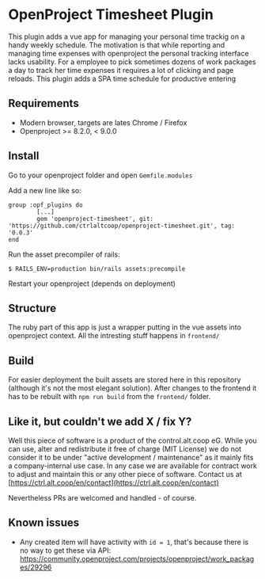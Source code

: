 # OpenProject Timesheet Plugin

This plugin adds a vue app for managing your personal time trackig on a handy weekly schedule.
The motivation is that while reporting and managing time expenses with openproject the personal tracking interface lacks usability.
For a employee to pick sometimes dozens of work packages a day to track her time expenses it requires a lot of clicking and page reloads.
This plugin adds a SPA time schedule for productive entering

## Requirements

* Modern browser, targets are lates Chrome / Firefox
* Openproject >= 8.2.0, < 9.0.0


## Install

Go to your openproject folder and open `Gemfile.modules`

Add a new line like so:

```
group :opf_plugins do
        [...]
        gem 'openproject-timesheet', git:  'https://github.com/ctrlaltcoop/openproject-timesheet.git', tag: '0.0.3'
end
```

Run the asset precompiler of rails:
```
$ RAILS_ENV=production bin/rails assets:precompile
```

Restart your openproject (depends on deployment)

## Structure

The ruby part of this app is just a wrapper putting in the vue assets into openproject context.
All the intresting stuff happens in `frontend/`

## Build

For easier deployment the built assets are stored here in this repository (although it's not the most elegant solution).
After changes to the frontend it has to be rebuilt with `npm run build` from the `frontend/` folder.

## Like it, but couldn't we add X / fix Y?

Well this piece of software is a product of the control.alt.coop eG. While you can use, alter and redistribute it free of charge (MIT License) we do not consider it to be under "active development / maintenance" as it mainly fits a company-internal use case. In any case we are available for contract work to adjust and maintain this or any other piece of software. Contact us at [https://ctrl.alt.coop/en/contact](https://ctrl.alt.coop/en/contact)

Nevertheless PRs are welcomed and handled - of course.


## Known issues

* Any created item will have activity with `id = 1`, that's because there is no way to get these via API: https://community.openproject.com/projects/openproject/work_packages/29296